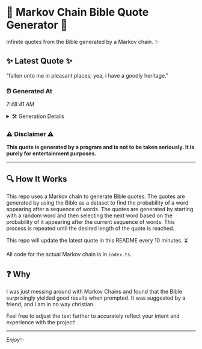 # 📖 Markov Chain Bible Quote Generator 📖

Infinite quotes from the Bible generated by a Markov chain. ✨

## ✨ Latest Quote ✨
"fallen unto me in pleasant places; yea, i have a goodly heritage."

### ⏰ Generated At
*7:48:41 AM*

<details>
    <summary>🛠️ Generation Details</summary>
    <p>
        <strong>🌱 Seed:</strong> fallen<br>
        <strong>🔄 Iterations:</strong> 11<br>
        <strong>📜 Context History:</strong><br>[ fallen ]: unto<br>[ fallen, unto ]: me<br>[ fallen, unto, me ]: in<br>[ fallen, unto, me, in ]: pleasant<br>[ fallen, unto, me, in, pleasant ]: places;<br>[ fallen, unto, me, in, pleasant, places; ]: yea,<br>[ unto, me, in, pleasant, places;, yea, ]: i<br>[ me, in, pleasant, places;, yea,, i ]: have<br>[ in, pleasant, places;, yea,, i, have ]: a<br>[ pleasant, places;, yea,, i, have, a ]: goodly<br>[ places;, yea,, i, have, a, goodly ]: heritage.<br>
    </p>
</details>

### ⚠️ Disclaimer ⚠️
**This quote is generated by a program and is not to be taken seriously. It is purely for entertainment purposes.**

---

## 🔍 How It Works

This repo uses a Markov chain to generate Bible quotes. The quotes are generated by using the Bible as a dataset to find the probability of a word appearing after a sequence of words. The quotes are generated by starting with a random word and then selecting the next word based on the probability of it appearing after the current sequence of words. This process is repeated until the desired length of the quote is reached.

This repo will update the latest quote in this README every 10 minutes. ⏳

All code for the actual Markov chain is in `index.ts`.

## ❓ Why

I was just messing around with Markov Chains and found that the Bible surprisingly yielded good results when prompted. 
It was suggested by a friend, and I am in no way christian.

Feel free to adjust the text further to accurately reflect your intent and experience with the project!

---

*Enjoy*✨
